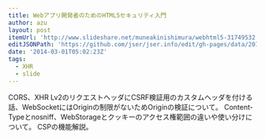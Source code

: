 ```yaml
---
title: Webアプリ開発者のためのHTML5セキュリティ入門
author: azu
layout: post
itemUrl: 'http://www.slideshare.net/muneakinishimura/webhtml5-31749532'
editJSONPath: 'https://github.com/jser/jser.info/edit/gh-pages/data/2014/03/index.json'
date: '2014-03-01T05:02:23Z'
tags:
  - XHR
  - slide
---
```

CORS、XHR Lv2のリクエストヘッダにCSRF検証用のカスタムヘッダを付ける話、WebSocketにはOriginの制限がないためOriginの検証について。
Content-Typeとnosniff、WebStorageとクッキーのアクセス権範囲の違いや使い分けについて。
CSPの機能解説。
